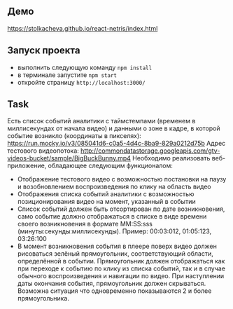 ## Демо
https://stolkacheva.github.io/react-netris/index.html

## Запуск проекта

- выполнить следующую команду `npm install`
- в терминале запустите `npm start`
- откройте страницу `http://localhost:3000/`

## Task

Есть список событий аналитики с таймстемпами (временем в миллисекундах от начала видео) и данными о
зоне в кадре, в которой событие возникло (координаты в пикселях):
https://run.mocky.io/v3/085041d6-c0a5-4d4c-8ba9-829a0212d75b
Адрес тестового видеопотока:
http://commondatastorage.googleapis.com/gtv-videos-bucket/sample/BigBuckBunny.mp4
Необходимо реализовать веб-приложение, обладающее следующим функционалом:

- Отображение тестового видео с возможностью постановки на паузу и возобновлением
воспроизведения по клику на область видео
- Отображения списка событий аналитики с возможностью позиционирования видео на момент,
указанный в событии
- Список событий должен быть отсортирован по дате возникновения, само событие должно
отображаться в списке в виде времени своего возникновения в формате MM:SS:sss
(минуты:секунды:миллисекунды). Пример: 00:03:012, 01:05:123, 03:26:100
- В момент возникновения события в плеере поверх видео должен рисоваться зелёный прямоугольник,
соответствующий области, определённой в событии. Прямоугольник должен отображаться как при
переходе к событию по клику из списка событий, так и в случае обычного воспроизведения и
навигации по видео. При наступлении даты окончания события, прямоугольник должен скрываться.
Возможна ситуация что одновременно показываются 2 и более прямоугольника.
